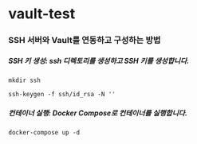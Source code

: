 # vault-test
### SSH 서버와 Vault를 연동하고 구성하는 방법



##### SSH 키 생성: ssh 디렉토리를 생성하고 SSH 키를 생성합니다.
```
mkdir ssh
```
```
ssh-keygen -f ssh/id_rsa -N ''
```

##### 컨테이너 실행: Docker Compose로 컨테이너를 실행합니다.
```
docker-compose up -d
```
